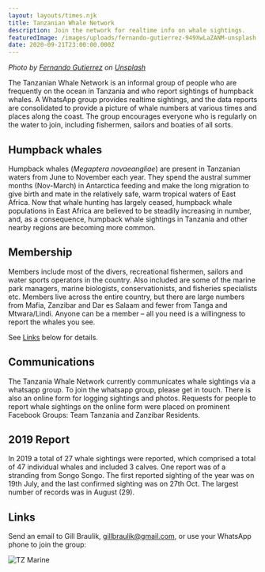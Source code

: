 ```yaml
---
layout: layouts/times.njk
title: Tanzanian Whale Network
description: Join the network for realtime info on whale sightings.
featuredImage: /images/uploads/fernando-gutierrez-949XwLaZANM-unsplash.jpg
date: 2020-09-21T23:00:00.000Z
---
```


*<span>Photo by <a href="https://unsplash.com/@ferbelmont?utm_source=unsplash&amp;utm_medium=referral&amp;utm_content=creditCopyText">Fernando Gutierrez</a> on <a href="https://unsplash.com/s/photos/humpback-whale?utm_source=unsplash&amp;utm_medium=referral&amp;utm_content=creditCopyText">Unsplash</a></span>*

The Tanzanian Whale Network is an informal group of people who are frequently on the ocean in Tanzania and who report sightings of humpback whales. A WhatsApp group provides realtime sightings, and the data reports are consolidated to provide a picture of whale numbers at various times and places along the coast. The group encourages everyone who is regularly on the water to join, including fishermen, sailors and boaties of all sorts.


## Humpback whales

Humpback whales (*Megaptera novaeangliae*) are present in Tanzanian waters from June to November each year. They spend the austral summer months (Nov-March) in Antarctica feeding and make the long migration to give birth and mate in the relatively safe, warm tropical waters of East Africa. Now that whale hunting has largely ceased, humpback whale populations in East Africa are believed to be steadily increasing in number, and, as a consequence, humpback whale sightings in Tanzania and other nearby regions are becoming more common.

## Membership

Members include most of the divers, recreational fishermen, sailors and water sports operators in the country. Also included are some of the marine park managers, marine biologists, conservationists, and fisheries specialists etc. Members live across the entire country, but there are large numbers from Mafia, Zanzibar and Dar es Salaam and fewer from Tanga and Mtwara/Lindi. Anyone can be a member &ndash; all you need is a willingness to report the whales you see.

See [Links](#Links) below for details.

## Communications

The Tanzania Whale Network currently communicates whale sightings via a whatsapp group. To join the whatsapp group, please get in touch. There is also an online form for logging sightings and photos. Requests for people to report whale sightings on the online
form were placed on prominent Facebook Groups: Team Tanzania and Zanzibar Residents.

## 2019 Report

In 2019 a total of 27 whale sightings were reported, which comprised a total of 47 individual whales and included 3 calves. One
report was of a stranding from Songo Songo. The first reported sighting of the year was on 19th July, and the last confirmed sighting was on 27th Oct. The largest number of records was in August (29).

## <a id="Links"></a>Links 

Send an email to Gill Braulik, gillbraulik@gmail.com, or use your WhatsApp phone to join the group:

![TZ Marine](/images/uploads/TZMarineEntry.jpg "")
